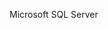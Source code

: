 <Token xmlns:xlink="http://www.w3.org/1999/xlink">Microsoft SQL Server</Token>

<!--HONumber=Apr16_HO1-->


